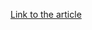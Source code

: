 [Link to the article](https://blog.trendmicro.com/trendlabs-security-intelligence/new-macos-dacls-rat-backdoor-show-lazarus-multi-platform-attack-capability/)
